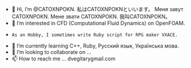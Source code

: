 - 👋 Hi, I’m @CATOXNPOKN.  私はCATOXNPOKNといいます。 Меня завут CATOXNPOKN. Мене звати CATOXNPOKN. 我叫CATOXNPOKN。 
- 👀 I’m interested in CFD (Computational Fluid Dynamics) on OpenFOAM. 
-     As an Hobby, I sometimes write Ruby script for RPG maker VXACE.
- 🌱 I’m currently learning C++, Ruby,  Русский язык, Українська мова.
- 💞️ I’m looking to collaborate on ...
- 📫 How to reach me ... dvegitary<at>gmail.com

<!---
CATOXNPOKN/CATOXNPOKN is a ✨ special ✨ repository because its `README.md` (this file) appears on your GitHub profile.
You can click the Preview link to take a look at your changes.
--->
